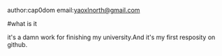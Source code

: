 author:cap0dom
email:yaoxlnorth@gmail.com


#what is it

it's a damn work for finishing my university.And it's my first resposity on github.





